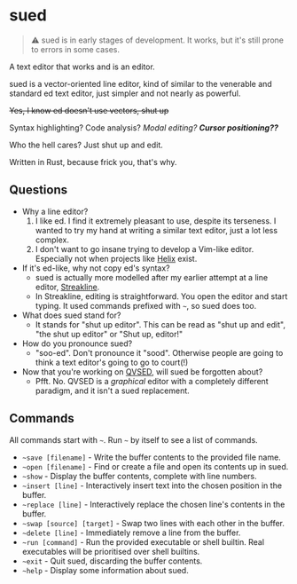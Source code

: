 # sued

> ⚠️ sued is in early stages of development.
> It works, but it's still prone to errors in some cases.

A text editor that works and is an editor.

sued is a vector-oriented line editor, kind of similar to the venerable and
standard ed text editor, just simpler and not nearly as powerful.

~~Yes, I know ed doesn't use vectors, shut up~~

Syntax highlighting? Code analysis? *Modal editing?* ***Cursor positioning??***

Who the hell cares? Just shut up and edit.

Written in Rust, because frick you, that's why.

## Questions

+ Why a line editor?
    1. I like ed. I find it extremely pleasant to use, despite its terseness. I
      wanted to try my hand at writing a similar text editor, just a lot less
      complex.
    2. I don't want to go insane trying to develop a Vim-like editor. Especially
      not when projects like [Helix](https://github.com/helix-editor/helix)
      exist.
+ If it's ed-like, why not copy ed's syntax?
  + sued is actually more modelled after my earlier attempt at a line editor,
    [Streakline](https://github.com/That1M8Head/Streakline).
  + In Streakline, editing is straightforward. You open the editor and start
    typing. It used commands prefixed with `~`, so sued does too.
+ What does sued stand for?
  + It stands for "shut up editor". This can be read as "shut up and edit", "the shut up editor"
    or "Shut up, editor!"
+ How do you pronounce sued?
  + "soo-ed". Don't pronounce it "sood". Otherwise people are going to think
    a text editor's going to go to court(!)
+ Now that you're working on [QVSED](https://github.com/That1M8Head/QVSED),
  will sued be forgotten about?
  + Pfft. No. QVSED is a *graphical* editor with a completely different paradigm,
    and it isn't a sued replacement.

## Commands

All commands start with `~`. Run `~` by itself to see a list of commands.

+ `~save [filename]` - Write the buffer contents to the provided file name.
+ `~open [filename]` - Find or create a file and open its contents up in sued.
+ `~show` - Display the buffer contents, complete with line numbers.
+ `~insert [line]` - Interactively insert text into the chosen position in the buffer.
+ `~replace [line]` - Interactively replace the chosen line's contents in the buffer.
+ `~swap [source] [target]` - Swap two lines with each other in the buffer.
+ `~delete [line]` - Immediately remove a line from the buffer.
+ `~run [command]` - Run the provided executable or shell builtin. Real executables will be prioritised over shell builtins.
+ `~exit` - Quit sued, discarding the buffer contents.
+ `~help` - Display some information about sued.
